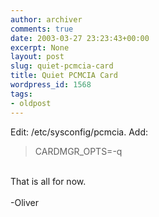 ```yaml
---
author: archiver
comments: true
date: 2003-03-27 23:23:43+00:00
excerpt: None
layout: post
slug: quiet-pcmcia-card
title: Quiet PCMCIA Card
wordpress_id: 1568
tags:
- oldpost
---
```


Edit: /etc/sysconfig/pcmcia. Add:

> CARDMGR_OPTS=-q

<br />That is all for now.<br /><br />-Oliver